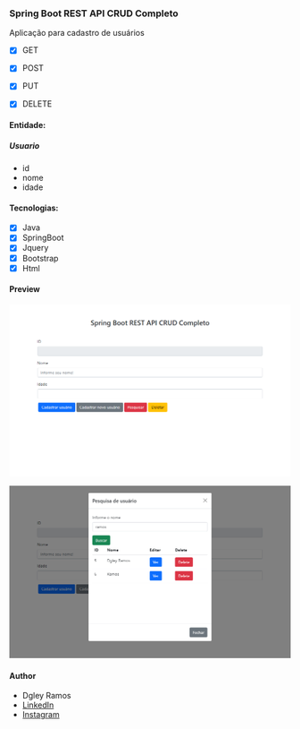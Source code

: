 ### Spring Boot REST API CRUD Completo

Aplicação para cadastro de usuários

- [x] GET
- [x] POST
- [x] PUT
- [x] DELETE



#### Entidade:

##### Usuario

- id
- nome
- idade

#### Tecnologias:

- [x] Java
- [x] SpringBoot
- [x] Jquery
- [x] Bootstrap
- [x] Html

#### Preview

![Tela Principal](src\main\resources\img\tela-principal.png)

![Tela de Pesquisa](src\main\resources\img\tela-de-pesquisa.png)



#### Author

- Dgley Ramos
- [LinkedIn](https://www.linkedin.com/in/dgleyramos/)
- [Instagram](https://www.instagram.com/dgleyramos/)